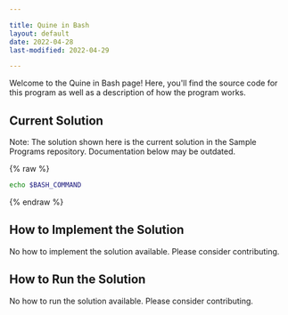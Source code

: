 ```yaml
---

title: Quine in Bash
layout: default
date: 2022-04-28
last-modified: 2022-04-29

---
```


Welcome to the Quine in Bash page! Here, you'll find the source code for this program as well as a description of how the program works.

## Current Solution

Note: The solution shown here is the current solution in the Sample Programs repository. Documentation below may be outdated.

{% raw %}

```Bash
echo $BASH_COMMAND

```

{% endraw %}

## How to Implement the Solution

No how to implement the solution available. Please consider contributing.

## How to Run the Solution

No how to run the solution available. Please consider contributing.